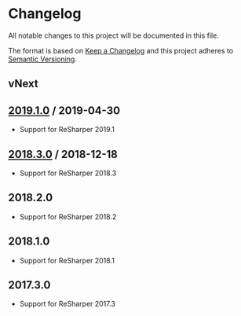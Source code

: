 # Changelog
All notable changes to this project will be documented in this file.

The format is based on [Keep a Changelog](http://keepachangelog.com/en/1.0.0/)
and this project adheres to [Semantic Versioning](http://semver.org/spec/v2.0.0.html).

## vNext

## [2019.1.0] / 2019-04-30
- Support for ReSharper 2019.1

## [2018.3.0] / 2018-12-18
- Support for ReSharper 2018.3

## 2018.2.0
- Support for ReSharper 2018.2

## 2018.1.0
- Support for ReSharper 2018.1

## 2017.3.0
- Support for ReSharper 2017.3

[vNext]: https://github.com/hmemcpy/ReSharper.InternalsVisibleTo/compare/2019.1.0...HEAD
[2019.1.0]: https://github.com/hmemcpy/ReSharper.InternalsVisibleTo/compare/2018.3.0...2019.1.0
[2018.3.0]: https://github.com/hmemcpy/ReSharper.InternalsVisibleTo/compare/2018.2.0...2018.3.0
[2018.2.0]: https://github.com/hmemcpy/ReSharper.InternalsVisibleTo/compare/2018.1.0...2018.2.0
[2018.1.0]: https://github.com/hmemcpy/ReSharper.InternalsVisibleTo/compare/2017.3.0...2018.1.0
[2017.3.0]: https://github.com/hmemcpy/ReSharper.InternalsVisibleTo/tree/2017.3.0

